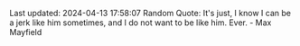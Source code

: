 Last updated: 2024-04-13 17:58:07
Random Quote: It's just, I know I can be a jerk like him sometimes, and I do not want to be like him. Ever. - Max Mayfield